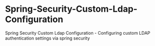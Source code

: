 Spring-Security-Custom-Ldap-Configuration
=========================================

Spring Security Custom Ldap Configuration - Configuring custom LDAP authentication settings via spring security
